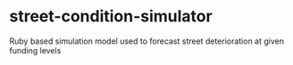 street-condition-simulator
==========================

Ruby based simulation model used to forecast street deterioration at given funding levels